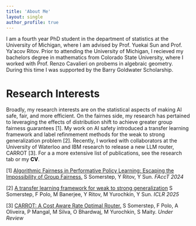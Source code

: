 ```yaml
---
title: 'About Me'
layout: single
author_profile: true
---
```


I am a fourth year PhD student in the department of statistics at the University of Michigan, where I am advised by Prof. Yuekai Sun and Prof. Ya'acov Ritov. Prior to attending the University of Michigan, I recieved my bachelors degree in mathematics from Colorado State University, where I worked with Prof. Renzo Cavalieri on probems in algebraic geometry. During this time I was supported by the Barry Goldwater Scholarship.

Research Interests
========

Broadly, my research interests are on the statistical aspects of making AI safe, fair, and more efficient. On the fairnes side, my research has pertained to leveraging the effects of distribution shift to achieve greater group fairness guarantees [1]. My work on AI safety introduced a transfer learning framework and label refinmement methods for the weak to strong generalization problem [2]. Recently, I worked with collaborators at the University of Waterloo and IBM research to release a new LLM router, CARROT [3]. For a a more extensive list of publications, see the research tab or my <b><a href="http://somerstep.github.io/files/CV.pdf" style="color: black;text-decoration: none">CV</a></b>.

[1] [Algorithmic Fairness in Performative Policy Learning: Escaping the Impossibility of Group Fairness.](https://arxiv.org/abs/2405.20447) S Somerstep, Y Ritov, Y Sun. *FAccT 2024*

[2] [A transfer learning framework for weak to strong generalization](https://arxiv.org/abs/2405.16236) S Somerstep,  F Polo, M Banerjee, Y Ritov, M Yurochkin, Y Sun. *ICLR 2025*

[3] [CARROT: A Cost Aware Rate Optimal Router.](https://arxiv.org/abs/2502.03261) S Somerstep, F Polo, A Oliveira, P Mangal, M Silva, O Bhardwaj, M Yurochkin, S Maity. *Under Review* 

